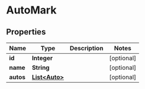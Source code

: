 
# AutoMark

## Properties
Name | Type | Description | Notes
------------ | ------------- | ------------- | -------------
**id** | **Integer** |  |  [optional]
**name** | **String** |  |  [optional]
**autos** | [**List&lt;Auto&gt;**](Auto.md) |  |  [optional]



